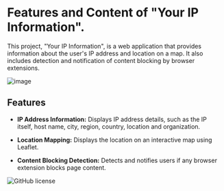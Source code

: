 # Features and Content of "Your IP Information".

This project, "Your IP Information", is a web application that provides information about the user's IP address and location on a map. It also includes detection and notification of content blocking by browser extensions.

![image](https://github.com/qzxtu/Your-IP-Information/assets/69091361/c4954071-2b3e-4634-ad17-032f41b57b61)

## Features

- **IP Address Information:** Displays IP address details, such as the IP itself, host name, city, region, country, location and organization.

- **Location Mapping:** Displays the location on an interactive map using Leaflet.

- **Content Blocking Detection:** Detects and notifies users if any browser extension blocks page content.

![GitHub license](https://img.shields.io/badge/license-MIT-blue.svg)
